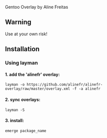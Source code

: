 Gentoo Overlay by Aline Freitas

## Warning

Use at your own risk!

## Installation

### Using layman

#### 1. add the 'alinefr' overlay:
    layman -o https://github.com/alinefr/alinefr-overlay/raw/master/overlay.xml -f -a alinefr

#### 2. sync overlays:
    layman -S

#### 3. install:
    emerge package_name
